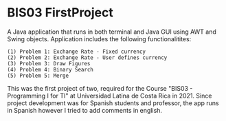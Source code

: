 # BIS03 FirstProject

A Java application that runs in both terminal and Java GUI using AWT and Swing objects.
Application includes the following functionalitites: 

    (1) Problem 1: Exchange Rate - Fixed currency
    (2) Problem 2: Exchange Rate - User defines currency
    (3) Problem 3: Draw Figures
    (4) Problem 4: Binary Search
    (5) Problem 5: Merge

This was the first project of two, required for the Course "BIS03 - Programming I for TI" at Universidad Latina de Costa Rica in 2021.
Since project development was for Spanish students and professor, the app runs in Spanish however I tried to add comments in english.
